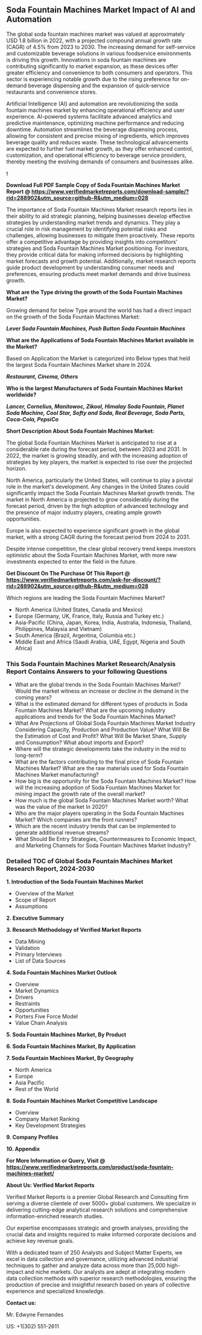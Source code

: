 <h2>Soda Fountain Machines Market Impact of AI and Automation</h2><p>The global soda fountain machines market was valued at approximately USD 1.8 billion in 2022, with a projected compound annual growth rate (CAGR) of 4.5% from 2023 to 2030. The increasing demand for self-service and customizable beverage solutions in various foodservice environments is driving this growth. Innovations in soda fountain machines are contributing significantly to market expansion, as these devices offer greater efficiency and convenience to both consumers and operators. This sector is experiencing notable growth due to the rising preference for on-demand beverage dispensing and the expansion of quick-service restaurants and convenience stores.</p><p>Artificial Intelligence (AI) and automation are revolutionizing the soda fountain machines market by enhancing operational efficiency and user experience. AI-powered systems facilitate advanced analytics and predictive maintenance, optimizing machine performance and reducing downtime. Automation streamlines the beverage dispensing process, allowing for consistent and precise mixing of ingredients, which improves beverage quality and reduces waste. These technological advancements are expected to further fuel market growth, as they offer enhanced control, customization, and operational efficiency to beverage service providers, thereby meeting the evolving demands of consumers and businesses alike.</p>t</p><p id="" class=""><strong>Download Full PDF Sample Copy of Soda Fountain Machines Market Report @ <a href="https://www.verifiedmarketreports.com/download-sample/?rid=288902&utm_source=github-R&utm_medium=028" target="_blank">https://www.verifiedmarketreports.com/download-sample/?rid=288902&utm_source=github-R&utm_medium=028</a></strong></p><p>The importance of&nbsp;Soda Fountain Machines Market research reports lies in their ability to aid strategic planning, helping businesses develop effective strategies by understanding market trends and dynamics. They play a crucial role in risk management by identifying potential risks and challenges, allowing businesses to mitigate them proactively. These reports offer a competitive advantage by providing insights into competitors' strategies and Soda Fountain Machines Market positioning. For investors, they provide critical data for making informed decisions by highlighting market forecasts and growth potential. Additionally, market research reports guide product development by understanding consumer needs and preferences, ensuring products meet market demands and drive business growth.</p><p><strong>What are the&nbsp;Type driving the growth of the Soda Fountain Machines Market?</strong></p><p id="" class="">Growing demand for below Type around the world has had a direct impact on the growth of the Soda Fountain Machines Market:</p><em><strong>Lever Soda Fountain Machines, Push Button Soda Fountain Machines</strong></em></p><strong>What are the&nbsp;Applications&nbsp;of Soda Fountain Machines Market available in the Market?</strong></p><p id="" class="">Based on Application the Market is categorized into Below types that held the largest Soda Fountain Machines Market share In 2024.</p><em><strong>Restaurant, Cinema, Others</strong></em></p><strong>Who is the largest Manufacturers of Soda Fountain Machines Market worldwide?</strong></p><p><em><strong>Lancer, Cornelius, Manitowoc, Zikool, Himalay Soda Fountain, Planet Soda Machine, Cool Star, Softy and Soda, Real Beverage, Soda Parts, Coca-Cola, PepsiCo</strong></em></p><p id="" class=""><strong>Short Description About Soda Fountain Machines Market:</strong></p><p>The global Soda Fountain Machines Market is anticipated to rise at a considerable rate during the forecast period, between 2023 and 2031. In 2022, the market is growing steadily, and with the increasing adoption of strategies by key players, the market is expected to rise over the projected horizon.</p><p>North America, particularly the United States, will continue to play a pivotal role in the market's development. Any changes in the United States could significantly impact the Soda Fountain Machines Market growth trends. The market in North America is projected to grow considerably during the forecast period, driven by the high adoption of advanced technology and the presence of major industry players, creating ample growth opportunities.</p><p>Europe is also expected to experience significant growth in the global market, with a strong CAGR during the forecast period from 2024 to 2031.</p><p>Despite intense competition, the clear global recovery trend keeps investors optimistic about the Soda Fountain Machines Market, with more new investments expected to enter the field in the future.</p><p id="" class=""><strong>Get Discount On The Purchase Of This Report @ <a href="https://www.verifiedmarketreports.com/ask-for-discount/?rid=288902&utm_source=github-R&utm_medium=028" target="_blank">https://www.verifiedmarketreports.com/ask-for-discount/?rid=288902&utm_source=github-R&utm_medium=028</a></strong></p>Which regions are leading the Soda Fountain Machines Market?</p><ul><li>North America (United States, Canada and Mexico)</li><li>Europe (Germany, UK, France, Italy, Russia and Turkey etc.)</li><li>Asia-Pacific (China, Japan, Korea, India, Australia, Indonesia, Thailand, Philippines, Malaysia and Vietnam)</li><li>South America (Brazil, Argentina, Columbia etc.)</li><li>Middle East and Africa (Saudi Arabia, UAE, Egypt, Nigeria and South Africa)</li></ul><h3 id="" class="">This Soda Fountain Machines Market Research/Analysis Report Contains Answers to your following Questions</h3><ul><li>What are the global trends in the Soda Fountain Machines Market? Would the market witness an increase or decline in the demand in the coming years?</li><li>What is the estimated demand for different types of products in Soda Fountain Machines Market? What are the upcoming industry applications and trends for the Soda Fountain Machines Market?</li><li>What Are Projections of Global Soda Fountain Machines Market Industry Considering Capacity, Production and Production Value? What Will Be the Estimation of Cost and Profit? What Will Be Market Share, Supply and Consumption? What about imports and Export?</li><li>Where will the strategic developments take the industry in the mid to long-term?</li><li>What are the factors contributing to the final price of Soda Fountain Machines Market? What are the raw materials used for Soda Fountain Machines Market manufacturing?</li><li>How big is the opportunity for the Soda Fountain Machines Market? How will the increasing adoption of Soda Fountain Machines Market for mining impact the growth rate of the overall market?</li><li>How much is the global Soda Fountain Machines Market worth? What was the value of the market In 2020?</li><li>Who are the major players operating in the Soda Fountain Machines Market? Which companies are the front runners?</li><li>Which are the recent industry trends that can be implemented to generate additional revenue streams?</li><li>What Should Be Entry Strategies, Countermeasures to Economic Impact, and Marketing Channels for Soda Fountain Machines Market Industry?</li></ul><h3 id="" class="">Detailed TOC of Global Soda Fountain Machines Market Research Report, 2024-2030</h3><p id="" class=""><strong>1. Introduction of the Soda Fountain Machines Market</strong></p><ul><li>Overview of the Market</li><li>Scope of Report</li><li>Assumptions</li></ul><p id="" class=""><strong>2. Executive Summary</strong></p><p id="" class=""><strong>3. Research Methodology of Verified Market Reports</strong></p><ul><li>Data Mining</li><li>Validation</li><li>Primary Interviews</li><li>List of Data Sources</li></ul><p id="" class=""><strong>4. Soda Fountain Machines Market Outlook</strong></p><ul><li>Overview</li><li>Market Dynamics</li><li>Drivers</li><li>Restraints</li><li>Opportunities</li><li>Porters Five Force Model</li><li>Value Chain Analysis</li></ul><p id="" class=""><strong>5. Soda Fountain Machines Market, By Product</strong></p><p id="" class=""><strong>6. Soda Fountain Machines Market, By Application</strong></p><p id="" class=""><strong>7. Soda Fountain Machines Market, By Geography</strong></p><ul><li>North America</li><li>Europe</li><li>Asia Pacific</li><li>Rest of the World</li></ul><p id="" class=""><strong>8. Soda Fountain Machines Market Competitive Landscape</strong></p><ul><li>Overview</li><li>Company Market Ranking</li><li>Key Development Strategies</li></ul><p id="" class=""><strong>9. Company Profiles</strong></p><p id="" class=""><strong>10. Appendix</strong></p><p id="" class=""><strong>For More Information or Query, Visit @ <a href="https://www.verifiedmarketreports.com/product/soda-fountain-machines-market/" target="_blank">https://www.verifiedmarketreports.com/product/soda-fountain-machines-market/</a></strong></p><p id="" class=""><strong>About Us: Verified Market Reports</strong></p><p id="" class="">Verified Market Reports is a premier Global Research and Consulting firm serving a diverse clientele of over 5000+ global customers. We specialize in delivering cutting-edge analytical research solutions and comprehensive information-enriched research studies.</p><p id="" class="">Our expertise encompasses strategic and growth analyses, providing the crucial data and insights required to make informed corporate decisions and achieve key revenue goals.</p><p id="" class="">With a dedicated team of 250 Analysts and Subject Matter Experts, we excel in data collection and governance, utilizing advanced industrial techniques to gather and analyze data across more than 25,000 high-impact and niche markets. Our analysts are adept at integrating modern data collection methods with superior research methodologies, ensuring the production of precise and insightful research based on years of collective experience and specialized knowledge.</p><p id="" class=""><strong>Contact us:</strong></p><p id="" class="">Mr. Edwyne Fernandes</p><p id="" class="">US: +1(302) 551-2611</p>